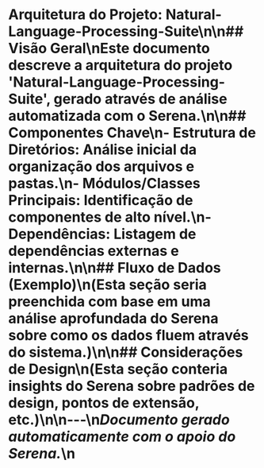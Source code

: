 # Arquitetura do Projeto: Natural-Language-Processing-Suite\n\n## Visão Geral\nEste documento descreve a arquitetura do projeto \'Natural-Language-Processing-Suite\', gerado através de análise automatizada com o Serena.\n\n## Componentes Chave\n- **Estrutura de Diretórios:** Análise inicial da organização dos arquivos e pastas.\n- **Módulos/Classes Principais:** Identificação de componentes de alto nível.\n- **Dependências:** Listagem de dependências externas e internas.\n\n## Fluxo de Dados (Exemplo)\n(Esta seção seria preenchida com base em uma análise aprofundada do Serena sobre como os dados fluem através do sistema.)\n\n## Considerações de Design\n(Esta seção conteria insights do Serena sobre padrões de design, pontos de extensão, etc.)\n\n---\n*Documento gerado automaticamente com o apoio do Serena.*\n
